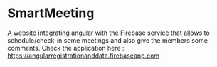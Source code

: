 # SmartMeeting
A website integrating angular with the Firebase service that allows to schedule/check-in some meetings and also give the members some comments.
Check the application here :
https://angularregistrationanddata.firebaseapp.com
